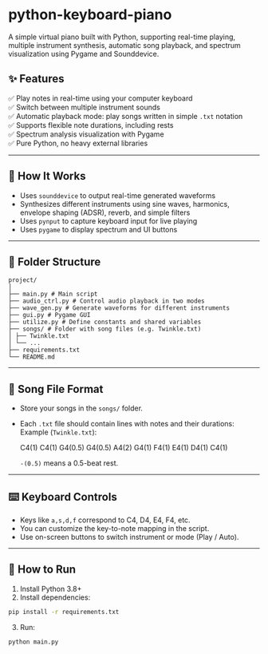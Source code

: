 # python-keyboard-piano
A simple virtual piano built with Python, supporting real-time playing, multiple instrument synthesis, automatic song playback, and spectrum visualization using Pygame and Sounddevice.

## ✨ Features

✅ Play notes in real-time using your computer keyboard  
✅ Switch between multiple instrument sounds  
✅ Automatic playback mode: play songs written in simple `.txt` notation  
✅ Supports flexible note durations, including rests  
✅ Spectrum analysis visualization with Pygame  
✅ Pure Python, no heavy external libraries

---

## 📖 How It Works

- Uses `sounddevice` to output real-time generated waveforms  
- Synthesizes different instruments using sine waves, harmonics, envelope shaping (ADSR), reverb, and simple filters  
- Uses `pynput` to capture keyboard input for live playing  
- Uses `pygame` to display spectrum and UI buttons

---

## 📁 Folder Structure
```text
project/
│
├── main.py # Main script
├── audio_ctrl.py # Control audio playback in two modes
├── wave_gen.py # Generate waveforms for different instruments
├── gui.py # Pygame GUI
├── utilize.py # Define constants and shared variables
├── songs/ # Folder with song files (e.g. Twinkle.txt)
│ ├── Twinkle.txt
│ └── ...
├── requirements.txt
└── README.md
```
---

## 🎵 Song File Format

- Store your songs in the `songs/` folder.
- Each `.txt` file should contain lines with notes and their durations:  
  Example (`Twinkle.txt`):
    
    C4(1) C4(1) G4(0.5) G4(0.5) A4(2) G4(1)
    F4(1) E4(1) D4(1) C4(1)

  `-(0.5)` means a 0.5-beat rest.

---

## ⌨️ Keyboard Controls

- Keys like `a,s,d,f` correspond to C4, D4, E4, F4, etc.  
- You can customize the key-to-note mapping in the script.
- Use on-screen buttons to switch instrument or mode (Play / Auto).

---

## 🚀 How to Run

1. Install Python 3.8+  
2. Install dependencies:  
 ```bash
 pip install -r requirements.txt
 ```
3. Run:
 ```bash
 python main.py
 ```
